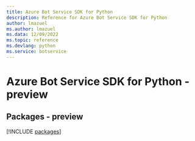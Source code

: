 ```yaml
---
title: Azure Bot Service SDK for Python
description: Reference for Azure Bot Service SDK for Python
author: lmazuel
ms.author: lmazuel
ms.data: 12/09/2022
ms.topic: reference
ms.devlang: python
ms.service: botservice
---
```

# Azure Bot Service SDK for Python - preview
## Packages - preview
[!INCLUDE [packages](bot-service-index.md)]